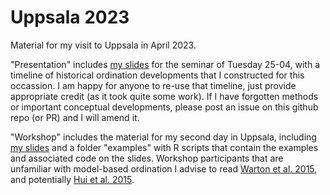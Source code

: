 # Uppsala 2023
Material for my visit to Uppsala in April 2023. 

"Presentation" includes [my slides](https://bertvanderveen.github.io/Uppsala_2023/presentation_25_04_2023/index.html) for the seminar of Tuesday 25-04, with a timeline of historical ordination developments that I constructed for this occassion.
I am happy for anyone to re-use that timeline, just provide appropriate credit (as it took quite some work). If I have forgotten methods or important conceptual developments, please post an issue on this github repo (or PR) and I will amend it.

"Workshop" includes the material for my second day in Uppsala, including [my slides](https://bertvanderveen.github.io/Uppsala_2023/workshop/index.html) and a folder "examples" with R scripts that contain the examples and associated code on the slides.
Workshop participants that are unfamiliar with model-based ordination I advise to read [Warton et al. 2015](https://www.sciencedirect.com/science/article/pii/S0169534715002402), and potentially [Hui et al. 2015](https://besjournals.onlinelibrary.wiley.com/doi/full/10.1111/2041-210X.12236).


